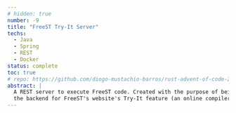 ```yaml
---
# hidden: true
number: -9
title: "FreeST Try-It Server"
techs: 
  - Java
  - Spring
  - REST
  - Docker
status: complete
toc: true
# repo: https://github.com/diogo-mustachio-barros/rust-advent-of-code-2022
abstract: |
  A REST server to execute FreeST code. Created with the purpose of being
  the backend for FreeST's website's Try-It feature (an online compiler).
---
```


